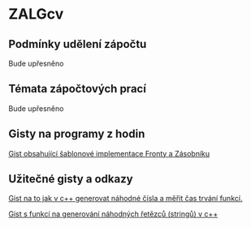 # ZALGcv
## Podmínky udělení zápočtu
Bude upřesněno
## Témata zápočtových prací
Bude upřesněno

## Gisty na programy z hodin

[Gist obsahující šablonové implementace Fronty a Zásobníku](https://gist.github.com/martinnovaak/6617749869d7549c138074477d40eee3)

## Užitečné gisty a odkazy

[Gist na to jak v c++ generovat náhodné čísla a měřit čas trvání funkcí.](https://gist.github.com/martinnovaak/c05999dc306db538b7c98974cca93aa8)

[Gist s funkcí na generování náhodných řetězců (stringů) v c++](https://gist.github.com/martinnovaak/260a0c35373c4ded3f2be60b2944cb03)
